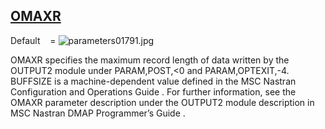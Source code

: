 ## [OMAXR](https://help.hexagonmi.com/bundle/MSC_Nastran_2022.4/page/Nastran_Combined_Book/qrg/parameters/TOC.OMAXR.xhtml)

Default    =  ![parameters01791.jpg](https://help-be.hexagonmi.com/bundle/MSC_Nastran_2022.4/page/Nastran_Combined_Book/qrg/parameters/../../../assets/parameters01791.jpg?_LANG=enus)

OMAXR specifies the maximum record length of data written by the OUTPUT2 module under PARAM,POST,<0 and PARAM,OPTEXIT,-4. BUFFSIZE is a machine-dependent value defined in the  MSC Nastran Configuration and Operations Guide . For further information, see the OMAXR parameter description under the OUTPUT2 module description in    MSC Nastran DMAP Programmer’s Guide   .

